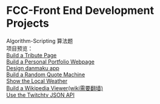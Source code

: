 # FCC-Front End Development Projects
Algorithm-Scripting 算法题<br>
项目预览：<br>
[Build a Tribute Page](https://1103409364.github.io/FCC-Front-End-Projects/Build-a-Tribute-Page/)<br>
[Build a Personal Portfolio Webpage](https://1103409364.github.io/FCC-Front-End-Projects/Build-a-Personal-Portfolio-Webpage/) <br>
[Design danmaku app](https://1103409364.github.io/FCC-Front-End-Projects/Design-danmaku-app/)<br>
[Build a Random Quote Machine](https://1103409364.github.io/FCC-Front-End-Projects/Build-a-Random-Quote-Machine/index.html)<br>
[Show the Local Weather](https://1103409364.github.io/FCC-Front-End-Projects/Show-the-Local-Weather)<br>
[Build a Wikipedia Viewer(wiki需要翻墙)](https://1103409364.github.io/FCC-Front-End-Projects/Build-a-Wikipedia-Viewer)<br>
[Use the Twitchtv JSON API](https://1103409364.github.io/FCC-Front-End-Projects/Use-the-Twitchtv-JSON-API)<br>
